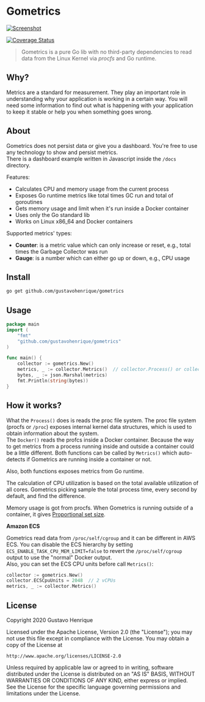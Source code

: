 Gometrics
===

[![Screenshot](https://i.imgur.com/QHcXPIQ.png)](https://gustavohenrique.github.io/gometrics)


[![Coverage Status](https://coveralls.io/repos/github/gustavohenrique/gometrics/badge.svg?branch=main)](https://coveralls.io/github/gustavohenrique/gometrics?branch=main)

> Gometrics is a pure Go lib with no third-party dependencies to read data from the Linux Kernel via *procfs* and Go runtime.

## Why?

Metrics are a standard for measurement. They play an important role in understanding why your application is working in a certain way. You will need some information to find out what is happening with your application to keep it stable or help you when something goes wrong.

## About

Gometrics does not persist data or give you a dashboard. You're free to use any technology to show and persist metrics.  
There is a dashboard example written in Javascript inside the `/docs` directory.

Features:

- Calculates CPU and memory usage from the current process
- Exposes Go runtime metrics like total times GC run and total of goroutines
- Gets memory usage and limit when it's run inside a Docker container
- Uses only the Go standard lib
- Works on Linux x86_64 and Docker containers

Supported metrics' types:

- **Counter**: is a metric value which can only increase or reset, e.g., total times the Garbage Collector was run
- **Gauge**: is a number which can either go up or down, e.g., CPU usage

## Install

```sh
go get github.com/gustavohenrique/gometrics
```

## Usage

```go
package main
import (
    "fmt"
    "github.com/gustavohenrique/gometrics"
)

func main() {
    collector := gometrics.New()
    metrics, _ := collector.Metrics()  // collector.Process() or collector.Docker()
    bytes, _ := json.Marshal(metrics)
    fmt.Println(string(bytes))
}
```

## How it works?

What the `Process()` does is reads the proc file system. The proc file system (procfs or `/proc`) exposes internal kernel data structures, which is used to obtain information about the system.  
The `Docker()` reads the profcs inside a Docker container. Because the way to get metrics from a process running inside and outside a container could be a little different. Both functions can be called by `Metrics()` which auto-detects if Gometrics are running inside a container or not.

Also, both functions exposes metrics from Go runtime.

The calculation of CPU utilization is based on the total available utilization of all cores. Gometrics picking sample the total process time, every second by default, and find the difference.

Memory usage is got from procfs. When Gometrics is running outside of a container, it gives [Proportional set size](https://en.wikipedia.org/wiki/Proportional_set_size).

**Amazon ECS**

Gometrics read data from `/proc/self/cgroup` and it can be different in AWS ECS. You can disable the ECS hierarchy by setting `ECS_ENABLE_TASK_CPU_MEM_LIMIT=false` to revert the `/proc/self/cgroup` output to use the "normal" Docker output.  
Also, you can set the ECS CPU units before call `Metrics()`:

```go
collector := gometrics.New()
collector.ECSCpuUnits = 2048  // 2 vCPUs
metrics, _ := collector.Metrics()
```

## License

Copyright 2020 Gustavo Henrique

Licensed under the Apache License, Version 2.0 (the "License");
you may not use this file except in compliance with the License.
You may obtain a copy of the License at

    http://www.apache.org/licenses/LICENSE-2.0

Unless required by applicable law or agreed to in writing, software
distributed under the License is distributed on an "AS IS" BASIS,
WITHOUT WARRANTIES OR CONDITIONS OF ANY KIND, either express or implied.
See the License for the specific language governing permissions and
limitations under the License.
